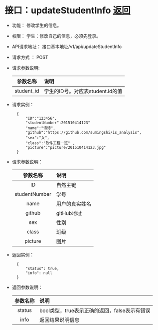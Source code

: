 ﻿﻿<!-- markdownlint-disable MD033-->
<!-- 禁止MD033类型的警告 https://www.npmjs.com/package/markdownlint -->

# 接口：updateStudentInfo  [返回](../README.md)

- 功能：
    修改学生的信息。
    
- 权限：
    学生：修改自己的信息，必须先登录。    
    
- API请求地址： 
    接口基本地址/v1/api/updateStudentInfo

- 请求方式 ：
    POST
      
- 请求参数说明:        

  |参数名称|说明|
  |:---------:|:--------------------------------------------------------|      
  |student_id|学生的ID号。对应表student.id的值|
  
- 请求实例：

        {         
            "ID":"123456",  
            "studentNumber":201510414123"
            "name":"诗诗",
            "github":"https://github.com/sumingshi/is_analysis",
            "sex":"女",
            "class":"软件工程一班" ,
            "picture":"picture/201510414123.jpg"
        }
 
- 请求参数说明：    
 
  |参数名称|说明|
  |:---------:|:--------------------------------------------------------|      
  |ID|自然主键|
  |studentNumber|学号|
  |name|用户的真实姓名|  
  |github|gitHub地址|
  |sex|性别|
  |class|班级|
  |picture|图片|
  
- 返回实例：

        {         
            "status": true,
            "info": null
        }
 
- 返回参数说明：    
 
  |参数名称|说明|
  |:---------:|:--------------------------------------------------------|      
  |status|bool类型，true表示正确的返回，false表示有错误|
  |info|返回结果说明信息|
